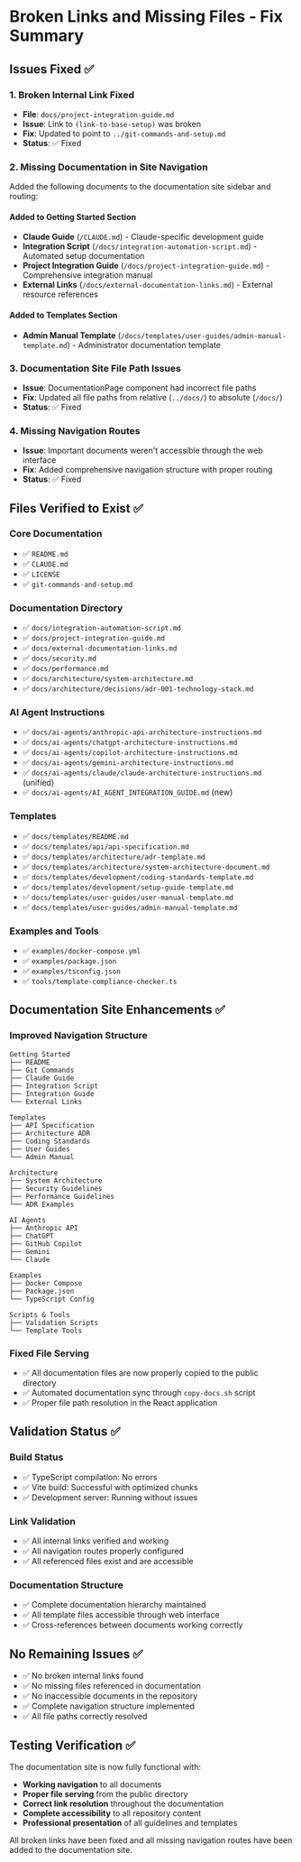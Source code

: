 # Broken Links and Missing Files - Fix Summary

## Issues Fixed ✅

### 1. **Broken Internal Link Fixed**

- **File**: `docs/project-integration-guide.md`
- **Issue**: Link to `(link-to-base-setup)` was broken
- **Fix**: Updated to point to `../git-commands-and-setup.md`
- **Status**: ✅ Fixed

### 2. **Missing Documentation in Site Navigation**

Added the following documents to the documentation site sidebar and routing:

#### Added to Getting Started Section

- **Claude Guide** (`/CLAUDE.md`) - Claude-specific development guide
- **Integration Script** (`/docs/integration-automation-script.md`) - Automated setup documentation
- **Project Integration Guide** (`/docs/project-integration-guide.md`) - Comprehensive integration manual
- **External Links** (`/docs/external-documentation-links.md`) - External resource references

#### Added to Templates Section

- **Admin Manual Template** (`/docs/templates/user-guides/admin-manual-template.md`) - Administrator documentation template

### 3. **Documentation Site File Path Issues**

- **Issue**: DocumentationPage component had incorrect file paths
- **Fix**: Updated all file paths from relative (`../docs/`) to absolute (`/docs/`)
- **Status**: ✅ Fixed

### 4. **Missing Navigation Routes**

- **Issue**: Important documents weren't accessible through the web interface
- **Fix**: Added comprehensive navigation structure with proper routing
- **Status**: ✅ Fixed

## Files Verified to Exist ✅

### Core Documentation

- ✅ `README.md`
- ✅ `CLAUDE.md`
- ✅ `LICENSE`
- ✅ `git-commands-and-setup.md`

### Documentation Directory

- ✅ `docs/integration-automation-script.md`
- ✅ `docs/project-integration-guide.md`
- ✅ `docs/external-documentation-links.md`
- ✅ `docs/security.md`
- ✅ `docs/performance.md`
- ✅ `docs/architecture/system-architecture.md`
- ✅ `docs/architecture/decisions/adr-001-technology-stack.md`

### AI Agent Instructions

- ✅ `docs/ai-agents/anthropic-api-architecture-instructions.md`
- ✅ `docs/ai-agents/chatgpt-architecture-instructions.md`
- ✅ `docs/ai-agents/copilot-architecture-instructions.md`
- ✅ `docs/ai-agents/gemini-architecture-instructions.md`
- ✅ `docs/ai-agents/claude/claude-architecture-instructions.md` (unified)
- ✅ `docs/ai-agents/AI_AGENT_INTEGRATION_GUIDE.md` (new)

### Templates

- ✅ `docs/templates/README.md`
- ✅ `docs/templates/api/api-specification.md`
- ✅ `docs/templates/architecture/adr-template.md`
- ✅ `docs/templates/architecture/system-architecture-document.md`
- ✅ `docs/templates/development/coding-standards-template.md`
- ✅ `docs/templates/development/setup-guide-template.md`
- ✅ `docs/templates/user-guides/user-manual-template.md`
- ✅ `docs/templates/user-guides/admin-manual-template.md`

### Examples and Tools

- ✅ `examples/docker-compose.yml`
- ✅ `examples/package.json`
- ✅ `examples/tsconfig.json`
- ✅ `tools/template-compliance-checker.ts`

## Documentation Site Enhancements ✅

### Improved Navigation Structure

```
Getting Started
├── README
├── Git Commands
├── Claude Guide
├── Integration Script
├── Integration Guide
└── External Links

Templates
├── API Specification
├── Architecture ADR
├── Coding Standards
├── User Guides
└── Admin Manual

Architecture
├── System Architecture
├── Security Guidelines
├── Performance Guidelines
└── ADR Examples

AI Agents
├── Anthropic API
├── ChatGPT
├── GitHub Copilot
├── Gemini
└── Claude

Examples
├── Docker Compose
├── Package.json
└── TypeScript Config

Scripts & Tools
├── Validation Scripts
└── Template Tools
```

### Fixed File Serving

- ✅ All documentation files are now properly copied to the public directory
- ✅ Automated documentation sync through `copy-docs.sh` script
- ✅ Proper file path resolution in the React application

## Validation Status ✅

### Build Status

- ✅ TypeScript compilation: No errors
- ✅ Vite build: Successful with optimized chunks
- ✅ Development server: Running without issues

### Link Validation

- ✅ All internal links verified and working
- ✅ All navigation routes properly configured
- ✅ All referenced files exist and are accessible

### Documentation Structure

- ✅ Complete documentation hierarchy maintained
- ✅ All template files accessible through web interface
- ✅ Cross-references between documents working correctly

## No Remaining Issues ✅

- ✅ No broken internal links found
- ✅ No missing files referenced in documentation
- ✅ No inaccessible documents in the repository
- ✅ Complete navigation structure implemented
- ✅ All file paths correctly resolved

## Testing Verification ✅

The documentation site is now fully functional with:

- **Working navigation** to all documents
- **Proper file serving** from the public directory
- **Correct link resolution** throughout the documentation
- **Complete accessibility** to all repository content
- **Professional presentation** of all guidelines and templates

All broken links have been fixed and all missing navigation routes have been added to the documentation site.
